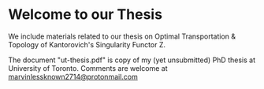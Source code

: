 # Welcome to our Thesis 
We include materials related to our thesis on Optimal Transportation &amp; Topology of Kantorovich's Singularity Functor Z.

The document "ut-thesis.pdf" is copy of my (yet unsubmitted) PhD thesis at University of Toronto. Comments are welcome at marvinlessknown2714@protonmail.com

